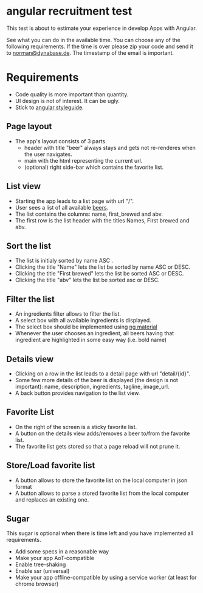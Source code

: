 angular recruitment test
=========

This test is about to estimate your experience in develop Apps with Angular. 

See what you can do in the available time. You can choose any of the following requirements.
If the time is over please zip your code and send it to norman@dynabase.de.
The timestamp of the email is important.

# Requirements

* Code quality is more important than quantity.
* UI design is not of interest. It can be ugly.
* Stick to [angular styleguide](https://angular.io/guide/styleguide).

## Page layout
* The app's layout consists of 3 parts.
  * header with title "beer" always stays and gets not re-renderes when the user navigates.
  * main with the html representing the current url.
  * (optional) right side-bar which contains the favorite list. 

## List view

* Starting the app leads to a list page with url "/".
* User sees a list of all available [beers](https://api.punkapi.com/v2/beers).
* The list contains the columns: name, first_brewed and abv.
* The first row is the list header with the titles Names, First brewed and abv.

## Sort the list

* The list is initialy sorted by name ASC .
* Clicking the title "Name" lets the list be sorted by name ASC or DESC.
* Clicking the title "First brewed" lets the list be sorted ASC or DESC.
* Clicking the title "abv" lets the list be sorted asc or DESC.

## Filter the list

* An ingredients filter allows to filter the list.
* A select box with all available ingredients is displayed. 
* The select box should be implemented using [ng material](https://material.angular.io/components/select)
* Whenever the user chooses an ingredient, all beers having that ingredient are highlighted in some easy way (i.e. bold name)

## Details view

* Clicking on a row in the list leads to a detail page with url "detail/{id}".
* Some few more details of the beer is displayed (the design is not important): name, description, ingredients, tagline, image_url.
* A back button provides navigation to the list view.

## Favorite List

* On the right of the screen is a sticky favorite list.
* A button on the details view adds/removes a beer to/from the favorite list.
* The favorite list gets stored so that a page reload will not prune it.

## Store/Load favorite list

* A button allows to store the favorite list on the local computer in json format
* A button allows to parse a stored favorite list from the local computer and replaces an existing one.

## Sugar

This sugar is optional when there is time left and you have implemented all requirements.

* Add some specs in a reasonable way
* Make your app AoT-compatible
* Enable tree-shaking
* Enable ssr (universal)
* Make your app offline-compatible by using a service worker (at least for chrome browser)
